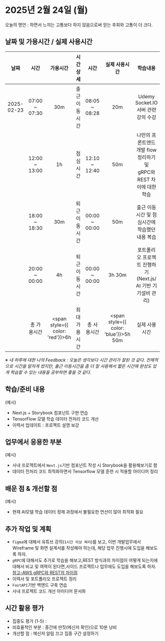 # 2025년 2월 24일 (월)

오늘의 명언 : 하면서 느끼는 고통보다 하지 않음으로써 얻는 후회와 고통이 더 크다.

## 날짜 및 가용시간 / 실제 사용시간

|    날짜    |     시간      |                가용시간                 |   시간상세    |     시간      |                실제 사용시간                 |                                  학습내용                                  |
| :--------: | :-----------: | :-------------------------------------: | :-----------: | :-----------: | :------------------------------------------: | :------------------------------------------------------------------------: |
| 2025-02-23 | 07:00 ~ 07:30 |                   30m                   | 출근 이동시간 | 08:05 ~ 08:28 |                     20m                      |                 Udemy Socket.IO 서버 관련 <br/> 강의 수강                  |
|            | 12:00 ~ 13:00 |                   1h                    |   점심시간    | 12:10 ~ 12:40 |                     50m                      | 나만의 프론트엔드 개발 flow 정리하기 및 <br/> gRPC와 REST 차이에 대한 학습 |
|            | 18:00 ~ 18:30 |                   30m                   | 퇴근 이동시간 | 00:00 ~ 00:00 |                     50m                      |             출근 이동시간 및 점심시간에<br/>학습했던 내용 복습             |
|            | 20:00 ~ 00:00 |                   4h                    | 퇴근 이동시간 | 00:00 ~ 00:00 |                    3h 30m                    |     포트폴리오 프로젝트 진행하기<br/>(Next.js/ AI 기반 기기설비 관리)      |
|            |  총 가용시간  | <span style={{ color: 'red'}}>6h</span> | 최대 가용시간 |  총 사용시간  | <span style={{ color: 'blue'}}>5h 50m</span> |                               실제 사용시간                                |

※ _내 하루에 대한 나의 Feedback : 오늘은 생각보다 시간 관리가 잘된 것 같다. 전체적으로 시간을 알차게 썼지만, 출근 이동시간을 좀 더 잘 사용해서 짧은 시간에 완성도 있게 학습할 수 있는 내용을 공부하면 좋을 것 같다._

## 학습/준비 내용

(예시)

- Next.js + Storybook 컴포넌트 구현 연습
- TensorFlow 모델 학습 데이터 전처리 코드 개선
- 이력서 업데이트 : 프로젝트 설명 보강

## 업무에서 응용한 부분

(예시)

- 사내 프로젝트에서 `Next.js`기반 컴포넌트 작성 시 Storybook을 활용해보기로 함
- 데이터 전처리 코드 최적화하면서 Tensorflow 모델 훈련 시 적용할 아이디어 정리

## 배운 점 & 개선할 점

(예시)

- 현재 AI모델 학습 데이터 정제 과정에서 불필요한 연산이 많아 최적화 필요

## 추가 작업 및 계획

- `Figma`에 대해서 유튜브 강의(`1시간 이상 짜리`)를 보고, 이번 개발업무에서 Wireframe 및 화면 설계서를 작성해야 하는데,
  해당 업무 진행시에 도입을 해보도록 하자.
- `gRPC`에 대해서도 추가로 학습을 해보고,REST 방식과의 차이점이 어떻게 되는지에 대해서 비교 및 여력이 된다면,사이드 프로젝트나 업무에도 도입을 해보도록 하자.
  [참고-AWS gRPC와 REST의 차이점](https://aws.amazon.com/ko/compare/the-difference-between-grpc-and-rest/)
- 이력서 및 포트폴리오 프로젝트 정리
- `FastAPI`기반 백엔드 구축 연습
- 사내 프로젝트 코드 개선 아이디어 문서화

## 시간 활용 평가

- 집중도 평가 (1-5) :
- 비효율적인 부분 : 중간에 딴짓(메신저 확인)으로 10분 낭비
- 개선할 점 : 메신저 알림 끄고 집중 구간 설정하기
